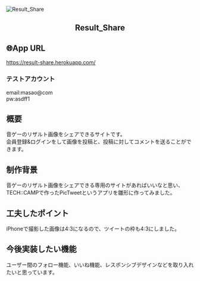 ![Result_Share](https://user-images.githubusercontent.com/68902680/93566603-45ea9b80-f9c8-11ea-927c-2f993449ddaf.png)

<h2 align="center">Result_Share</h2>

## 🌐App URL
https://result-share.herokuapp.com/

### テストアカウント
email:masao@com  
pw:asdff1

## 概要
音ゲーのリザルト画像をシェアできるサイトです。  
会員登録&ログインをして画像を投稿と、投稿に対してコメントを送ることができます。

## 制作背景
音ゲーのリザルト画像をシェアできる専用のサイトがあればいいなと思い、TECH::CAMPで作ったPicTweetというアプリを雛形に作ってみました。

## 工夫したポイント
iPhoneで撮影した画像は4:3になるので、ツイートの枠も4:3にしました。

## 今後実装したい機能
ユーザー間のフォロー機能、いいね機能、レスポンシブデザインなどを取り入れたいと思っています。
